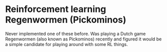 # Reinforcement learning Regenwormen (Pickominos)
Never implemented one of these before. Was playing a Dutch game Regenwormen (also known as Pickominos) recently and figured it would be a simple candidate for playing around with some RL things.
